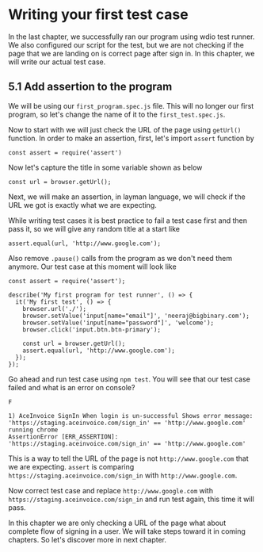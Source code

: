 # Writing your first test case

In the last chapter, we successfully ran our program using wdio test runner. We also configured our script for the test, but we are not checking if the page that we are landing on is correct page after sign in. In this chapter, we will write our actual test case.

## 5.1 Add assertion to the program

We will be using our `first_program.spec.js` file. This will no longer our first program, so let's change the name of it to the `first_test.spec.js`.

Now to start with we will just check the URL of the page using `getUrl()` function. In order to make an assertion, first, let's import `assert` function by

```
const assert = require('assert')
```

Now let's capture the title in some variable shown as below

```
const url = browser.getUrl();
```

Next, we will make an assertion, in layman language, we will check if the URL we got is exactly what we are expecting.

While writing test cases it is best practice to fail a test case first and then pass it, so we will give any random title at a start like

```
assert.equal(url, 'http://www.google.com');
```

Also remove `.pause()` calls from the program as we don't need them anymore. Our test case at this moment will look like


```
const assert = require('assert');

describe('My first program for test runner', () => {
  it('My first test', () => {
    browser.url('./');
    browser.setValue('input[name="email"]', 'neeraj@bigbinary.com');
    browser.setValue('input[name="password"]', 'welcome');
    browser.click('input.btn.btn-primary');

    const url = browser.getUrl();
    assert.equal(url, 'http://www.google.com');
  });
});
```

Go ahead and run test case using `npm test`. You will see that our test case failed and what is an error on console?

```
F

1) AceInvoice SignIn When login is un-successful Shows error message:
'https://staging.aceinvoice.com/sign_in' == 'http://www.google.com'
running chrome
AssertionError [ERR_ASSERTION]: 'https://staging.aceinvoice.com/sign_in' == 'http://www.google.com'
```

This is a way to tell the URL of the page is not `http://www.google.com` that we are expecting. `assert` is comparing `https://staging.aceinvoice.com/sign_in` with `http://www.google.com`.

Now correct test case and replace `http://www.google.com` with `https://staging.aceinvoice.com/sign_in` and run test again, this time it will pass.

In this chapter we are only checking a URL of the page what about complete flow of signing in a user. We will take steps toward it in coming chapters. So let's discover more in next chapter.
